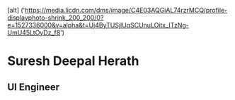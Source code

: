 [alt] ('https://media.licdn.com/dms/image/C4E03AQGiAL74rzrMCQ/profile-displayphoto-shrink_200_200/0?e=1527336000&v=alpha&t=Uj4ByTUSjlUqSCUnuLOitx_ITzNg-UmU45LtOyDz_f8')
# Suresh Deepal Herath
## UI Engineer
